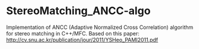 # StereoMatching_ANCC-algo
Implementation of ANCC (Adaptive Normalized Cross Correlation) algorithm for stereo matching in C++/MFC.
Based on this paper: http://cv.snu.ac.kr/publication/jour/2011/YSHeo_PAMI2011.pdf
